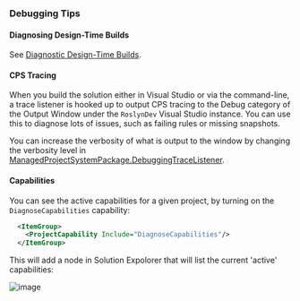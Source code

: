 ### Debugging Tips
#### Diagnosing Design-Time Builds

See [Diagnostic Design-Time Builds](/docs/design-time-builds.md#diagnosing-design-time-builds).

#### CPS Tracing

When you build the solution either in Visual Studio or via the command-line, a trace listener is hooked up to output CPS tracing to the Debug category of the Output Window under the `RoslynDev` Visual Studio instance. You can use this to diagnose lots of issues, such as failing rules or missing snapshots.

You can increase the verbosity of what is output to the window by changing the verbosity level in [ManagedProjectSystemPackage.DebuggingTraceListener](https://github.com/dotnet/roslyn-project-system/blob/master/src/Microsoft.VisualStudio.ProjectSystem.Managed.VS/Packaging/ManagedProjectSystemPackage.DebuggerTraceListener.cs#L44).

#### Capabilities

You can see the active capabilities for a given project, by turning on the `DiagnoseCapabilities` capability:

``` XML
  <ItemGroup>
    <ProjectCapability Include="DiagnoseCapabilities"/>
  </ItemGroup>
```

This will add a node in Solution Expolorer that will list the current 'active' capabilities:

![image](https://cloud.githubusercontent.com/assets/1103906/22411354/16dccb2a-e6f7-11e6-91dc-91c451cc6371.png)

